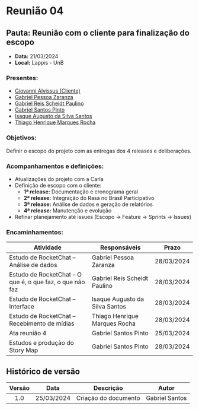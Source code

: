 # Reunião 04

## Pauta: Reunião com o cliente para finalização do escopo

- **Data:** 21/03/2024
- **Local:** Lappis - UnB

### Presentes:
- [Giovanni Alvissus (Cliente)](https://github.com/giovanni1106)<br>
- [Gabriel Pessoa Zaranza](https://github.com/GZaranza)<br>
- [Gabriel Reis Scheidt Paulino](https://github.com/Gxaite)<br>
- [Gabriel Santos Pinto](https://github.com/GabrielSPinto)<br>
- [Isaque Augusto da Silva Santos](https://github.com/seraphritt)<br>
- [Thiago Henrique Marques Rocha](https://github.com/ThiagoMarquesAeroespacial)<br>

### Objetivos:
Definir o escopo do projeto com as entregas dos 4 releases e deliberações.

### Acompanhamentos e definições:

- Atualizações do projeto com a Carla
- Definição de escopo com o cliente:
  - **1ª release:** Documentação e cronograma geral
  - **2ª release:** Integração do Rasa no Brasil Participativo
  - **3ª release:** Análise de dados e geração de relatórios
  - **4ª release:** Manutenção e evolução
- Refinar planejamento até issues (Escopo → Feature → Sprints → Issues)

### Encaminhamentos:

| Atividade                                   | Responsáveis                  | Prazo      |
|---------------------------------------------|-------------------------------|------------|
| Estudo de RocketChat – Análise de dados     | Gabriel Pessoa Zaranza       | 28/03/2024 |
| Estudo de RocketChat – O que é, o que faz, o que não faz | Gabriel Reis Scheidt Paulino | 28/03/2024 |
| Estudo de RocketChat – Interface            | Isaque Augusto da Silva Santos | 28/03/2024 |
| Estudo de RocketChat – Recebimento de mídias| Thiago Henrique Marques Rocha | 28/03/2024 |
| Ata reunião 4                               | Gabriel Santos Pinto          | 25/03/2024 |
| Estudos e produção do Story Map             | Gabriel Santos Pinto          | 28/03/2024 |


## Histórico de versão

| Versão |    Data    |                       Descrição                       |      Autor       |
| :----: | :--------: | :---------------------------------------------------: | :--------------: |
|  1.0   | 25/03/2024 |           Criação do documento                        |  Gabriel Santos  |